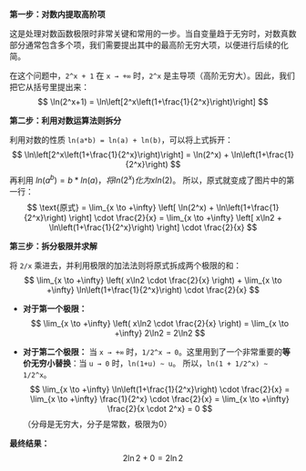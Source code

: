 **第一步：对数内提取高阶项**

这是处理对数函数极限时非常关键和常用的一步。当自变量趋于无穷时，对数真数部分通常包含多个项，我们需要提出其中的最高阶无穷大项，以便进行后续的化简。

在这个问题中，`2^x + 1` 在 `x → +∞` 时，`2^x` 是主导项（高阶无穷大）。因此，我们把它从括号里提出来：
$$ \ln(2^x+1) = \ln\left[2^x\left(1+\frac{1}{2^x}\right)\right] $$

**第二步：利用对数运算法则拆分**

利用对数的性质 `ln(a*b) = ln(a) + ln(b)`，可以将上式拆开：
$$ \ln\left[2^x\left(1+\frac{1}{2^x}\right)\right] = \ln(2^x) + \ln\left(1+\frac{1}{2^x}\right) $$
再利用 $ln(a^b) = b*ln(a)，将 ln(2^x) 化为 xln(2)。$ 
所以，原式就变成了图片中的第一行：
$$ \text{原式} = \lim_{x \to +\infty} \left[ \ln(2^x) + \ln\left(1+\frac{1}{2^x}\right) \right] \cdot \frac{2}{x} = \lim_{x \to +\infty} \left[ x\ln2 + \ln\left(1+\frac{1}{2^x}\right) \right] \cdot \frac{2}{x} $$

**第三步：拆分极限并求解**

将 `2/x` 乘进去，并利用极限的加法法则将原式拆成两个极限的和：
$$ \lim_{x \to +\infty} \left( x\ln2 \cdot \frac{2}{x} \right) + \lim_{x \to +\infty} \ln\left(1+\frac{1}{2^x}\right) \cdot \frac{2}{x} $$

*   **对于第一个极限：**
    $$ \lim_{x \to +\infty} \left( x\ln2 \cdot \frac{2}{x} \right) = \lim_{x \to +\infty} 2\ln2 = 2\ln2 $$

*   **对于第二个极限：**
    当 `x → +∞` 时，`1/2^x → 0`。这里用到了一个非常重要的**等价无穷小替换**：当 `u → 0` 时，`ln(1+u) ~ u`。
    所以，`ln(1 + 1/2^x) ~ 1/2^x`。
    $$ \lim_{x \to +\infty} \ln\left(1+\frac{1}{2^x}\right) \cdot \frac{2}{x} = \lim_{x \to +\infty} \frac{1}{2^x} \cdot \frac{2}{x} = \lim_{x \to +\infty} \frac{2}{x \cdot 2^x} = 0 $$
    （分母是无穷大，分子是常数，极限为0）

**最终结果：**
$$ 2\ln2 + 0 = 2\ln2 $$